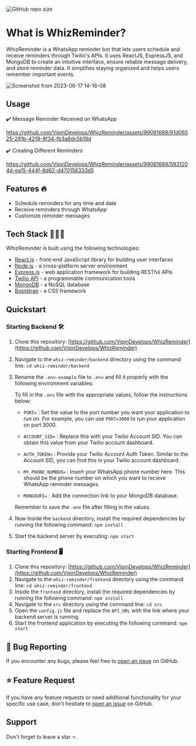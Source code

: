 ![GitHub repo size](https://img.shields.io/github/repo-size/VipinDevelops/WhizReminder)

# What is WhizReminder?

WhizReminder is a WhatsApp reminder bot that lets users schedule and receive reminders through Twilio's APIs. It uses ReactJS, ExpressJS, and MongoDB to create an intuitive interface, ensure reliable message delivery, and store reminder data. It simplifies staying organized and helps users remember important events.

![Screenshot from 2023-06-17 14-16-08](https://github.com/VipinDevelops/WhizReminder/assets/99081689/c5394279-1aa7-47a7-b51f-382b02c117ee)

## Usage 
✔️ Message Reminder Received on WhatsApp <br>

https://github.com/VipinDevelops/WhizReminder/assets/99081689/91d06525-291b-4219-8f34-fb3a8dc5b19d


✔️ Creating Different Reminders <br>

https://github.com/VipinDevelops/WhizReminder/assets/99081689/5931204d-ea15-444f-8d62-d470156333d5



## Features 🔥
- Schedule reminders for any time and date
- Receive reminders through WhatsApp
- Customize reminder messages


## Tech Stack 👨🏻‍💻

WhizReminder is built using the following technologies:

- [React.js](https://react.dev/) - front-end JavaScript library for building user interfaces 
- [Node.js](https://nodejs.org/)  - a cross-platform server environment
- [Express.js](https://expressjs.com/) -  web application framework for building RESTful APIs
- [Twilio API]() - a programmable communication tools 
- [MongoDB](https://www.mongodb.com/) - a NoSQL database
- [Bootstrap](https://getbootstrap.com//) - a CSS framework      

## Quickstart
###  Starting Backend 🛠️

1. Clone this repository: [https://github.com/VipinDevelops/WhizReminder](https://github.com/VipinDevelops/WhizReminder)
2. Navigate to the `whiz-reminder/backend` directory using the command line: `cd whiz-reminder/backend`
3. Rename the `.env-example` file to `.env` and fill it properly with the following environment variables:

   To fill in the `.env` file with the appropriate values, follow the instructions below:

   - `PORT=`  : Set the value to the port number you want your application to run on. For example, you can use `PORT=3000` to run your application on port 3000.

   - `ACCOUNT_SID=` : Replace this with your Twilio Account SID. You can obtain this value from your Twilio account dashboard. 

   - `AUTH_TOKEN=` : Provide your Twilio Account Auth Token. Similar to the Account SID, you can find this in your Twilio account dashboard. 

   - `MY_PHONE_NUMBER=` : Insert your WhatsApp phone number here. This should be the phone number on which you want to recieve WhatsApp reminder messages. 

   - `MONGOURI=` : Add the connection link to your MongoDB database.

   Remember to save the `.env` file after filling in the values.

4. Now Inside the `backend` directory, install the required dependencies by running the following command: `npm install`
5. Start the backend server by executing: `npm start`

### Starting Frontend 🖥️

1. Clone this repository: [https://github.com/VipinDevelops/WhizReminder](https://github.com/VipinDevelops/WhizReminder)
2. Navigate to the `whiz-reminder/frontend` directory using the command line: `cd whiz-reminder/frontend`
3. Inside the `frontend` directory, install the required dependencies by running the following command: `npm install`
4. Navigate to the `src` directory using the command line: `cd src`
5. Open the `config.js` file and replace the `API_URL` with the link where your backend server is running.
6. Start the frontend application by executing the following command: `npm start`

## 🐛 Bug Reporting

If you encounter any bugs, please feel free to [open an issue](https://github.com/VipinDevelops/WhizReminder/issues) on GitHub.

## ⭐ Feature Request

If you have any feature requests or need additional functionality for your specific use case, don't hesitate to [open an issue](https://github.com/VipinDevelops/WhizReminder/issues) on GitHub.


## Support

Don't forget to leave a star ⭐️.
